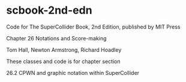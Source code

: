 # scbook-2nd-edn

Code for The SuperCollider Book, 2nd Edition, published by MIT Press

Chapter 26 Notations and Score-making

Tom Hall, Newton Armstrong, Richard Hoadley

These classes and code is for chapter section

26.2 CPWN and graphic notation within SuperCollider